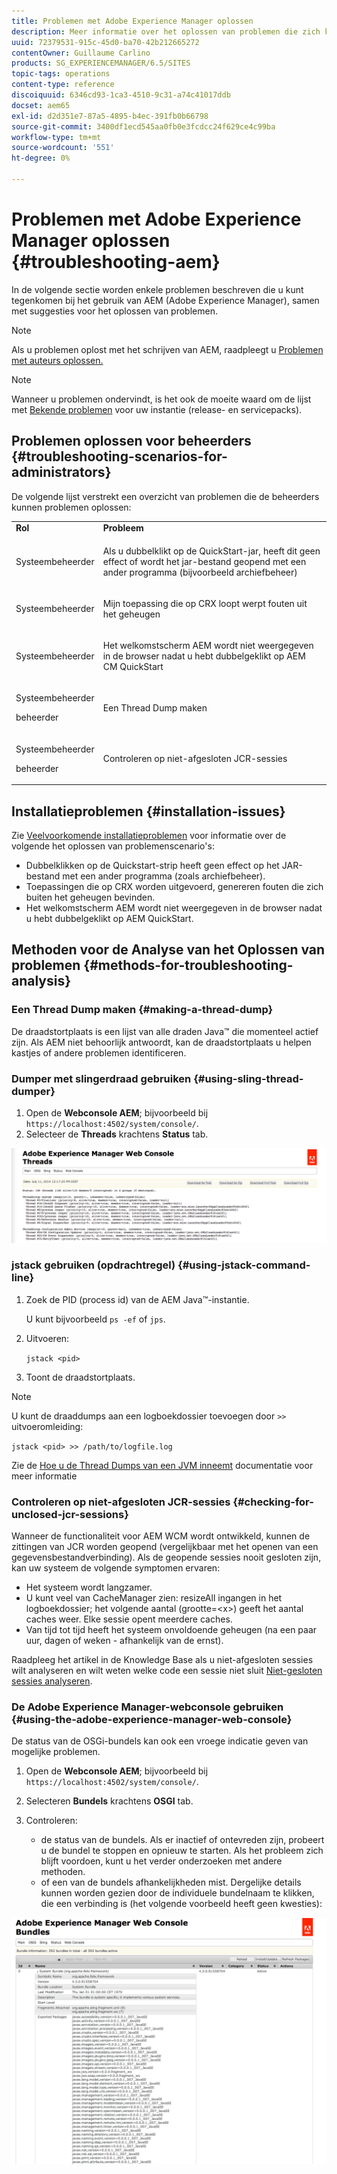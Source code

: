 ```yaml
---
title: Problemen met Adobe Experience Manager oplossen
description: Meer informatie over het oplossen van problemen die zich kunnen voordoen met Adobe Experience Manager.
uuid: 72379531-915c-45d0-ba70-42b212665272
contentOwner: Guillaume Carlino
products: SG_EXPERIENCEMANAGER/6.5/SITES
topic-tags: operations
content-type: reference
discoiquuid: 6346cd93-1ca3-4510-9c31-a74c41017ddb
docset: aem65
exl-id: d2d351e7-87a5-4895-b4ec-391fb0b66798
source-git-commit: 3400df1ecd545aa0fb0e3fcdcc24f629ce4c99ba
workflow-type: tm+mt
source-wordcount: '551'
ht-degree: 0%

---
```


# Problemen met Adobe Experience Manager oplossen {#troubleshooting-aem}

In de volgende sectie worden enkele problemen beschreven die u kunt tegenkomen bij het gebruik van AEM (Adobe Experience Manager), samen met suggesties voor het oplossen van problemen.

>[!NOTE]
>
>Als u problemen oplost met het schrijven van AEM, raadpleegt u [Problemen met auteurs oplossen.](/help/sites-authoring/troubleshooting.md)

>[!NOTE]
>
>Wanneer u problemen ondervindt, is het ook de moeite waard om de lijst met [Bekende problemen](/help/release-notes/release-notes.md) voor uw instantie (release- en servicepacks).

## Problemen oplossen voor beheerders {#troubleshooting-scenarios-for-administrators}

De volgende lijst verstrekt een overzicht van problemen die de beheerders kunnen problemen oplossen:

<table>
 <tbody>
  <tr>
   <td><strong>Rol</strong></td>
   <td><strong>Probleem </strong></td>
  </tr>
  <tr>
   <td>Systeembeheerder</td>
   <td><p>Als u dubbelklikt op de QuickStart-jar, heeft dit geen effect of wordt het jar-bestand geopend met een ander programma (bijvoorbeeld archiefbeheer)</p> </td>
  </tr>
  <tr>
   <td><p>Systeembeheerder</p> </td>
   <td><p>Mijn toepassing die op CRX loopt werpt fouten uit het geheugen</p> </td>
  </tr>
  <tr>
   <td><p>Systeembeheerder</p> </td>
   <td><p>Het welkomstscherm AEM wordt niet weergegeven in de browser nadat u hebt dubbelgeklikt op AEM CM QuickStart</p> </td>
  </tr>
  <tr>
   <td><p>Systeembeheerder</p> <p>beheerder</p> </td>
   <td><p>Een Thread Dump maken</p> </td>
  </tr>
  <tr>
   <td><p>Systeembeheerder</p> <p>beheerder</p> </td>
   <td><p>Controleren op niet-afgesloten JCR-sessies</p> </td>
  </tr>
 </tbody>
</table>

## Installatieproblemen {#installation-issues}

Zie [Veelvoorkomende installatieproblemen](/help/sites-deploying/troubleshooting.md#common-installation-issues) voor informatie over de volgende het oplossen van problemenscenario&#39;s:

* Dubbelklikken op de Quickstart-strip heeft geen effect op het JAR-bestand met een ander programma (zoals archiefbeheer).
* Toepassingen die op CRX worden uitgevoerd, genereren fouten die zich buiten het geheugen bevinden.
* Het welkomstscherm AEM wordt niet weergegeven in de browser nadat u hebt dubbelgeklikt op AEM QuickStart.

## Methoden voor de Analyse van het Oplossen van problemen {#methods-for-troubleshooting-analysis}

### Een Thread Dump maken {#making-a-thread-dump}

De draadstortplaats is een lijst van alle draden Java™ die momenteel actief zijn. Als AEM niet behoorlijk antwoordt, kan de draadstortplaats u helpen kastjes of andere problemen identificeren.

### Dumper met slingerdraad gebruiken {#using-sling-thread-dumper}

1. Open de **Webconsole AEM**; bijvoorbeeld bij `https://localhost:4502/system/console/`.
1. Selecteer de **Threads** krachtens **Status** tab.

![screen_shot_2012-02-13at43925pm](assets/screen_shot_2012-02-13at43925pm.png)

### jstack gebruiken (opdrachtregel) {#using-jstack-command-line}

1. Zoek de PID (process id) van de AEM Java™-instantie.

   U kunt bijvoorbeeld `ps -ef` of `jps`.

1. Uitvoeren:

   `jstack <pid>`

1. Toont de draadstortplaats.

>[!NOTE]
>
>U kunt de draaddumps aan een logboekdossier toevoegen door `>>` uitvoeromleiding:
>
>`jstack <pid> >> /path/to/logfile.log`

Zie de [Hoe u de Thread Dumps van een JVM inneemt](https://experienceleague.adobe.com/docs/experience-cloud-kcs/kbarticles/KA-17452.html?lang=en) documentatie voor meer informatie

### Controleren op niet-afgesloten JCR-sessies {#checking-for-unclosed-jcr-sessions}

Wanneer de functionaliteit voor AEM WCM wordt ontwikkeld, kunnen de zittingen van JCR worden geopend (vergelijkbaar met het openen van een gegevensbestandverbinding). Als de geopende sessies nooit gesloten zijn, kan uw systeem de volgende symptomen ervaren:

* Het systeem wordt langzamer.
* U kunt veel van CacheManager zien: resizeAll ingangen in het logboekdossier; het volgende aantal (grootte=&lt;x>) geeft het aantal caches weer. Elke sessie opent meerdere caches.
* Van tijd tot tijd heeft het systeem onvoldoende geheugen (na een paar uur, dagen of weken - afhankelijk van de ernst).

Raadpleeg het artikel in de Knowledge Base als u niet-afgesloten sessies wilt analyseren en wilt weten welke code een sessie niet sluit [Niet-gesloten sessies analyseren](https://helpx.adobe.com/experience-manager/kb/AnalyzeUnclosedSessions.html).

### De Adobe Experience Manager-webconsole gebruiken {#using-the-adobe-experience-manager-web-console}

De status van de OSGi-bundels kan ook een vroege indicatie geven van mogelijke problemen.

1. Open de **Webconsole AEM**; bijvoorbeeld bij `https://localhost:4502/system/console/`.
1. Selecteren **Bundels** krachtens **OSGI** tab.
1. Controleren:

   * de status van de bundels. Als er inactief of ontevreden zijn, probeert u de bundel te stoppen en opnieuw te starten. Als het probleem zich blijft voordoen, kunt u het verder onderzoeken met andere methoden.
   * of een van de bundels afhankelijkheden mist. Dergelijke details kunnen worden gezien door de individuele bundelnaam te klikken, die een verbinding is (het volgende voorbeeld heeft geen kwesties):

![screen_shot_2012-02-13at44706pm](assets/screen_shot_2012-02-13at44706pm.png)
